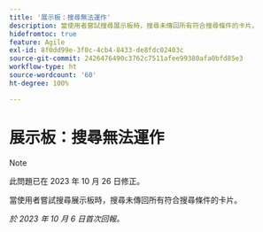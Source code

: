 ```yaml
---
title: '展示板：搜尋無法運作'
description: 當使用者嘗試搜尋展示板時，搜尋未傳回所有符合搜尋條件的卡片。
hidefromtoc: true
feature: Agile
exl-id: 8f0dd99e-3f0c-4cb4-8433-de8fdc02403c
source-git-commit: 2426476490c3762c7511afee99380afa0bfd85e3
workflow-type: ht
source-wordcount: '60'
ht-degree: 100%

---
```


# 展示板：搜尋無法運作

>[!NOTE]
>
>此問題已在 2023 年 10 月 26 日修正。

當使用者嘗試搜尋展示板時，搜尋未傳回所有符合搜尋條件的卡片。

_於 2023 年 10 月 6 日首次回報。_
